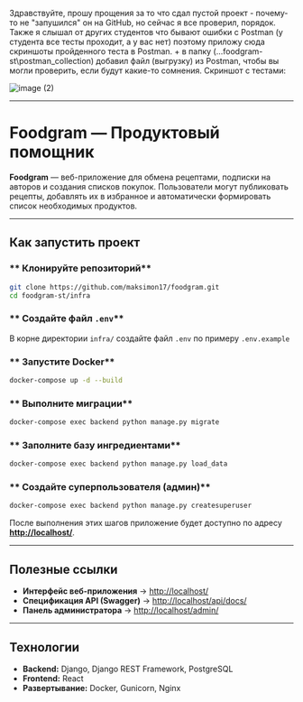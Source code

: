 Здравствуйте, прошу прощения за то что сдал пустой проект - почему-то не "запушился" он на GitHub, но сейчас я все проверил, порядок. Также я слышал от других студентов что бывают ошибки с Postman (у студента все тесты проходит, а у вас нет) поэтому приложу сюда скриншоты пройденного теста в Postman. + в папку (...foodgram-st\postman_collection) добавил файл (выгрузку) из Postman, чтобы вы могли проверить, если будут какие-то сомнения.
Скриншот с тестами:

![image (2)](https://github.com/user-attachments/assets/800cd8eb-bc08-48db-ab31-f97118f022f7)

---
# **Foodgram — Продуктовый помощник**

**Foodgram** — веб-приложение для обмена рецептами, подписки на авторов и создания списков покупок. Пользователи могут публиковать рецепты, добавлять их в избранное и автоматически формировать список необходимых продуктов.

---

##  **Как запустить проект**

### ** Клонируйте репозиторий**
```sh
git clone https://github.com/maksimon17/foodgram.git
cd foodgram-st/infra
```

### ** Создайте файл `.env`**
В корне директории `infra/` создайте файл `.env` по примеру `.env.example`

### ** Запустите Docker**
```sh
docker-compose up -d --build
```

### ** Выполните миграции**
```sh
docker-compose exec backend python manage.py migrate
```

### ** Заполните базу ингредиентами**
```sh
docker-compose exec backend python manage.py load_data
```

### ** Создайте суперпользователя (админ)**
```sh
docker-compose exec backend python manage.py createsuperuser
```

После выполнения этих шагов приложение будет доступно по адресу **[http://localhost/](http://localhost/)**.

---

## **Полезные ссылки**

- **Интерфейс веб-приложения** → [http://localhost/](http://localhost/)
- **Спецификация API (Swagger)** → [http://localhost/api/docs/](http://localhost/api/docs/)
- **Панель администратора** → [http://localhost/admin/](http://localhost/admin/)

---

## **Технологии**
- **Backend:** Django, Django REST Framework, PostgreSQL
- **Frontend:** React
- **Развертывание:** Docker, Gunicorn, Nginx
